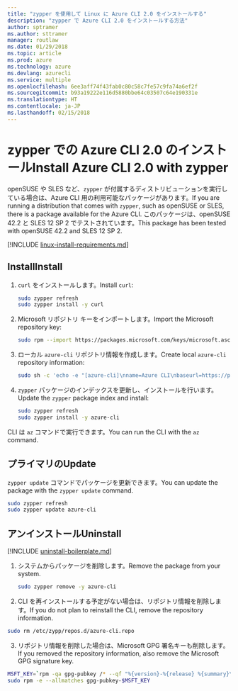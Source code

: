 ```yaml
---
title: "zypper を使用して Linux に Azure CLI 2.0 をインストールする"
description: "zypper で Azure CLI 2.0 をインストールする方法"
author: sptramer
ms.author: sttramer
manager: routlaw
ms.date: 01/29/2018
ms.topic: article
ms.prod: azure
ms.technology: azure
ms.devlang: azurecli
ms.service: multiple
ms.openlocfilehash: 6ee3aff74f43fab0c80c58c7fe57c9fa74a6ef2f
ms.sourcegitcommit: b93a19222e116d5880bbe64c03507c64e190331e
ms.translationtype: HT
ms.contentlocale: ja-JP
ms.lasthandoff: 02/15/2018
---
```

# <a name="install-azure-cli-20-with-zypper"></a><span data-ttu-id="42249-103">zypper での Azure CLI 2.0 のインストール</span><span class="sxs-lookup"><span data-stu-id="42249-103">Install Azure CLI 2.0 with zypper</span></span>

<span data-ttu-id="42249-104">openSUSE や SLES など、`zypper` が付属するディストリビューションを実行している場合は、Azure CLI 用の利用可能なパッケージがあります。</span><span class="sxs-lookup"><span data-stu-id="42249-104">If you are running a distribution that comes with `zypper`, such as openSUSE or SLES, there is a package available for the Azure CLI.</span></span> <span data-ttu-id="42249-105">このパッケージは、openSUSE 42.2 と SLES 12 SP 2 でテストされています。</span><span class="sxs-lookup"><span data-stu-id="42249-105">This package has been tested with openSUSE 42.2 and SLES 12 SP 2.</span></span>

[!INCLUDE [linux-install-requirements.md](includes/linux-install-requirements.md)]

## <a name="install"></a><span data-ttu-id="42249-106">Install</span><span class="sxs-lookup"><span data-stu-id="42249-106">Install</span></span>

1. <span data-ttu-id="42249-107">`curl` をインストールします。</span><span class="sxs-lookup"><span data-stu-id="42249-107">Install `curl`:</span></span>

   ```bash
   sudo zypper refresh
   sudo zypper install -y curl
   ```

2. <span data-ttu-id="42249-108">Microsoft リポジトリ キーをインポートします。</span><span class="sxs-lookup"><span data-stu-id="42249-108">Import the Microsoft repository key:</span></span>

   ```bash
   sudo rpm --import https://packages.microsoft.com/keys/microsoft.asc
   ```

3. <span data-ttu-id="42249-109">ローカル `azure-cli` リポジトリ情報を作成します。</span><span class="sxs-lookup"><span data-stu-id="42249-109">Create local `azure-cli` repository information:</span></span>

   ```bash
   sudo sh -c 'echo -e "[azure-cli]\nname=Azure CLI\nbaseurl=https://packages.microsoft.com/yumrepos/azure-cli\nenabled=1\ntype=rpm-md\ngpgcheck=1\ngpgkey=https://packages.microsoft.com/keys/microsoft.asc" > /etc/zypp/repos.d/azure-cli.repo'
   ```

4. <span data-ttu-id="42249-110">`zypper` パッケージのインデックスを更新し、インストールを行います。</span><span class="sxs-lookup"><span data-stu-id="42249-110">Update the `zypper` package index and install:</span></span>

   ```bash
   sudo zypper refresh
   sudo zypper install -y azure-cli
   ```

<span data-ttu-id="42249-111">CLI は `az` コマンドで実行できます。</span><span class="sxs-lookup"><span data-stu-id="42249-111">You can run the CLI with the `az` command.</span></span>

## <a name="update"></a><span data-ttu-id="42249-112">プライマリの</span><span class="sxs-lookup"><span data-stu-id="42249-112">Update</span></span>

<span data-ttu-id="42249-113">`zypper update` コマンドでパッケージを更新できます。</span><span class="sxs-lookup"><span data-stu-id="42249-113">You can update the package with the `zypper update` command.</span></span>

```bash
sudo zypper refresh
sudo zypper update azure-cli
```

## <a name="uninstall"></a><span data-ttu-id="42249-114">アンインストール</span><span class="sxs-lookup"><span data-stu-id="42249-114">Uninstall</span></span>

[!INCLUDE [uninstall-boilerplate.md](includes/uninstall-boilerplate.md)]

1. <span data-ttu-id="42249-115">システムからパッケージを削除します。</span><span class="sxs-lookup"><span data-stu-id="42249-115">Remove the package from your system.</span></span>

    ```bash
    sudo zypper remove -y azure-cli
    ```

2. <span data-ttu-id="42249-116">CLI を再インストールする予定がない場合は、リポジトリ情報を削除します。</span><span class="sxs-lookup"><span data-stu-id="42249-116">If you do not plan to reinstall the CLI, remove the repository information.</span></span>

  ```bash
  sudo rm /etc/zypp/repos.d/azure-cli.repo
  ```

3. <span data-ttu-id="42249-117">リポジトリ情報を削除した場合は、Microsoft GPG 署名キーも削除します。</span><span class="sxs-lookup"><span data-stu-id="42249-117">If you removed the repository information, also remove the Microsoft GPG signature key.</span></span>

  ```bash
  MSFT_KEY=`rpm -qa gpg-pubkey /* --qf "%{version}-%{release} %{summary}\n" | grep Microsoft | awk '{print $1}'`
  sudo rpm -e --allmatches gpg-pubkey-$MSFT_KEY
  ```

